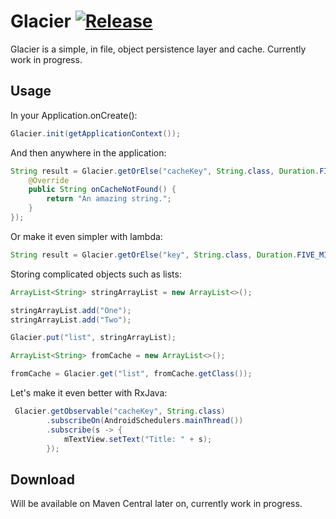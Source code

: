 # Glacier [![Release](https://img.shields.io/github/release/jitpack/gradle-simple.svg?label=maven)](https://jitpack.io/#mazurio/glacier)

Glacier is a simple, in file, object persistence layer and cache. Currently work in progress.

## Usage

In your Application.onCreate():

```java
Glacier.init(getApplicationContext());
```

And then anywhere in the application:

```java
String result = Glacier.getOrElse("cacheKey", String.class, Duration.FIVE_MINUTES, new Glacier.Callback<String>() {
    @Override
    public String onCacheNotFound() {
        return "An amazing string.";
    }
});
```

Or make it even simpler with lambda:

```java
String result = Glacier.getOrElse("key", String.class, Duration.FIVE_MINUTES, () -> "An amazing string.");
```

Storing complicated objects such as lists:

```java
ArrayList<String> stringArrayList = new ArrayList<>();

stringArrayList.add("One");
stringArrayList.add("Two");

Glacier.put("list", stringArrayList);

ArrayList<String> fromCache = new ArrayList<>();

fromCache = Glacier.get("list", fromCache.getClass());
```

Let's make it even better with RxJava:

```java
 Glacier.getObservable("cacheKey", String.class)
        .subscribeOn(AndroidSchedulers.mainThread())
        .subscribe(s -> {
            mTextView.setText("Title: " + s); 
        });
```

## Download

Will be available on Maven Central later on, currently work in progress.
